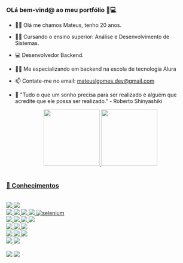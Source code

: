 ### OLá bem-vind@ ao meu portfólio 👋💻

- 🙋‍♂️ Olá me chamos Mateus, tenho 20 anos.
- 👨‍🎓 Cursando o ensino superior: Análise e Desenvolvimento de Sistemas.
- 💻 Desenvolvedor Backend.
- 👨‍💻 Me especializando em backend na escola de tecnologia Alura 
- 📫 Contate-me no email: mateuslgomes.dev@gmail.com

- 🔭 "Tudo o que um sonho precisa para ser realizado é alguém que acredite que ele possa ser realizado." - Roberto Shinyashiki

<div align="center">
  <a href="https://github.com/mateuslgomes">
  <img height="150em" src="https://github-readme-stats.vercel.app/api?username=mateuslgomes&show_icons=true&theme=dark&include_all_commits=true&count_private=true"/>
  <img height="150em" src="https://github-readme-stats.vercel.app/api/top-langs/?username=mateuslgomes&layout=compact&langs_count=7&theme=dark"/>
</div> <br>
  
### 📌 Conhecimentos
<br>
<div style="display: inline_block">
    <img src="https://img.shields.io/badge/Java-ED8B00?style=for-the-badge&logo=java&logoColor=white">
    <img src="https://img.shields.io/badge/Spring-6DB33F?style=for-the-badge&logo=spring&logoColor=white">
    <br>
    <img src="https://img.shields.io/badge/Python-3776AB?style=for-the-badge&logo=python&logoColor=white">
    <img src="https://img.shields.io/badge/Flask-000000?style=for-the-badge&logo=flask&logoColor=white">
    <img src="https://img.shields.io/badge/Django-092E20?style=for-the-badge&logo=django&logoColor=white">
    <img src="https://img.shields.io/badge/Pandas-02569B?style=for-the-badge&logo=pandas&logoColor=white">
    <img alt="selenium" src="https://img.shields.io/badge/selenium-grem?style=for-the-badge&logo=selenium&logoColor=white"><br>
    <img src="https://img.shields.io/badge/JavaScript-F7DF1E?style=for-the-badge&logo=javascript&logoColor=black"> 
        <img src="https://img.shields.io/badge/React-20232A?style=for-the-badge&logo=react&logoColor=61DAFB" />
    <img src="	https://img.shields.io/badge/HTML5-E34F26?style=for-the-badge&logo=html5&logoColor=white" />
    <img src="https://img.shields.io/badge/CSS3-1572B6?style=for-the-badge&logo=css3&logoColor=whitez" />
    <br>
    <img src="https://img.shields.io/badge/PostgreSQL-316192?style=for-the-badge&logo=postgresql&logoColor=white" />
    <img src="https://img.shields.io/badge/MySQL-005C84?style=for-the-badge&logo=mysql&logoColor=white">    
    <img src="https://img.shields.io/badge/Hibernate-59666C?style=for-the-badge&logo=Hibernate&logoColor=white/"><br>
    <img src="https://img.shields.io/badge/IntelliJ_IDEA-000000.svg?style=for-the-badge&logo=intellij-idea&logoColor=white"/>
    <img src="https://img.shields.io/badge/VSCode-0078D4?style=for-the-badge&logo=visual%20studio%20code&logoColor=white">      
    <img src="https://img.shields.io/badge/Eclipse-2C2255?style=for-the-badge&logo=eclipse&logoColor=white"><br>
    <img src="https://img.shields.io/badge/Linux-FCC624?style=for-the-badge&logo=linux&logoColor=black" />
    <img src="https://img.shields.io/badge/Windows-0078D6?style=for-the-badge&logo=windows&logoColor=white">   
</div>
    <br>
<div> 
  <a href="https://www.linkedin.com/in/mateus-lopes-gomes-54514722b/" target="_blank"><img src="https://img.shields.io/badge/-LinkedIn-%230077B5?style=for-the-badge&logo=linkedin&logoColor=white" target="_blank"></a> 
    <a href = "mailto:mateuslgomes.dev@gmail.com"><img src="https://img.shields.io/badge/Gmail-D14836?style=for-the-badge&logo=gmail&logoColor=white" target="_blank">
    </a>
</div>

 
